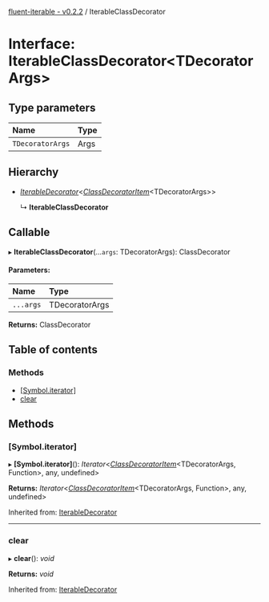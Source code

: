 [fluent-iterable - v0.2.2](../README.md) / IterableClassDecorator

# Interface: IterableClassDecorator<TDecoratorArgs\>

## Type parameters

Name | Type |
:------ | :------ |
`TDecoratorArgs` | Args |

## Hierarchy

* [*IterableDecorator*](iterabledecorator.md)<[*ClassDecoratorItem*](classdecoratoritem.md)<TDecoratorArgs\>\>

  ↳ **IterableClassDecorator**

## Callable

▸ **IterableClassDecorator**(...`args`: TDecoratorArgs): ClassDecorator

#### Parameters:

Name | Type |
:------ | :------ |
`...args` | TDecoratorArgs |

**Returns:** ClassDecorator

## Table of contents

### Methods

- [[Symbol.iterator]](iterableclassdecorator.md#[symbol.iterator])
- [clear](iterableclassdecorator.md#clear)

## Methods

### [Symbol.iterator]

▸ **[Symbol.iterator]**(): *Iterator*<[*ClassDecoratorItem*](classdecoratoritem.md)<TDecoratorArgs, Function\>, any, undefined\>

**Returns:** *Iterator*<[*ClassDecoratorItem*](classdecoratoritem.md)<TDecoratorArgs, Function\>, any, undefined\>

Inherited from: [IterableDecorator](iterabledecorator.md)

___

### clear

▸ **clear**(): *void*

**Returns:** *void*

Inherited from: [IterableDecorator](iterabledecorator.md)
